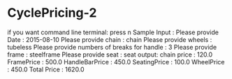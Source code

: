 # CyclePricing-2
if you want command line terminal: press n
Sample Input :
Please provide Date : 
2015-08-10
Please provide chain : 
chain
Please provide wheels : 
tubeless
Please provide numbers of breaks for handle : 
3
Please provide frame : 
steelframe
Please provide seat : 
seat
output: 
chain price : 120.0
 FramePrice : 500.0
 HandleBarPrice : 450.0
 SeatingPrice : 100.0
 WheelPrice : 450.0
Total Price : 1620.0
 
